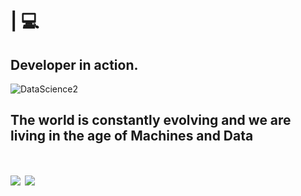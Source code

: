 <!--
**zackcmariano/zackcmariano** is a ✨ _special_ ✨ repository because its `README.md` (this file) appears on your GitHub profile.

Here are some ideas to get you started:

- 🔭 I’m currently working on ...
- 🌱 I’m currently learning ...
- 👯 I’m looking to collaborate on ...
- 🤔 I’m looking for help with ...
- 💬 Ask me about ...
- 📫 How to reach me: ...
- 😄 Pronouns: ...
- ⚡ Fun fact: ...
-->

# | :computer: 
## Developer in action.

![DataScience2](https://user-images.githubusercontent.com/76967004/110259764-205a4a00-7f88-11eb-82ce-e6da72d63b40.png)

## The world is constantly evolving and we are living in the age of Machines and Data

# [<img src="https://img.shields.io/badge/linkedin-%230077B5.svg?&style=for-the-badge&logo=linkedin&logoColor=white" />](https://www.linkedin.com//in/zack-mariano-a7b978203/) [<img src = "https://img.shields.io/badge/instagram-%23E4405F.svg?&style=for-the-badge&logo=instagram&logoColor=white">](https://www.instagram.com/zackcmariano/)
